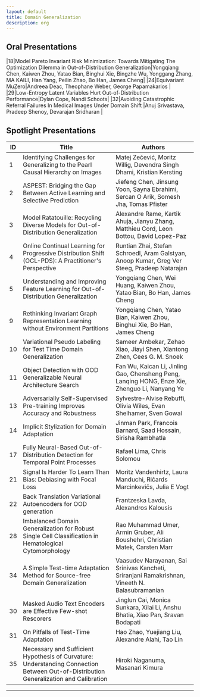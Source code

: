 ```yaml
---
layout: default
title: Domain Generalization
description: org
---  
```


## Oral Presentations
|18|Model Pareto Invariant Risk Minimization: Towards Mitigating The Optimization Dilemma in Out-of-Distribution Generalization|Yongqiang Chen, Kaiwen Zhou, Yatao Bian, Binghui Xie, Bingzhe Wu, Yonggang Zhang, MA KAILI, Han Yang, Peilin Zhao, Bo Han, James Cheng|
|24|Equivariant MuZero|Andreea Deac, Theophane Weber, George Papamakarios |
|29|Low-Entropy Latent Variables Hurt Out-of-Distribution Performance|Dylan Cope, Nandi Schoots|
|32|Avoiding Catastrophic Referral Failures In Medical Images Under Domain Shift |Anuj Srivastava, Pradeep Shenoy, Devarajan Sridharan |

## Spotlight Presentations

|ID|Title|Authors|
|--|-----|-------|
|1|Identifying Challenges for Generalizing to the Pearl Causal Hierarchy on Images|Matej Zečević, Moritz Willig, Devendra Singh Dhami, Kristian Kersting|
|2|ASPEST: Bridging the Gap Between Active Learning and Selective Prediction|Jiefeng Chen, Jinsung Yoon, Sayna Ebrahimi, Sercan O Arik, Somesh Jha, Tomas Pfister|
|3|Model Ratatouille: Recycling Diverse Models for Out-of-Distribution Generalization|Alexandre Rame, Kartik Ahuja, Jianyu Zhang, Matthieu Cord, Leon Bottou, David Lopez-Paz|
|4|Online Continual Learning for Progressive Distribution Shift (OCL-PDS): A Practitioner's Perspective|Runtian Zhai, Stefan Schroedl, Aram Galstyan, Anoop Kumar, Greg Ver Steeg, Pradeep Natarajan|
|5|Understanding and Improving Feature Learning for Out-of-Distribution Generalization|Yongqiang Chen, Wei Huang, Kaiwen Zhou, Yatao Bian, Bo Han, James Cheng|
|9|Rethinking Invariant Graph Representation Learning without Environment Partitions|Yongqiang Chen, Yatao Bian, Kaiwen Zhou, Binghui Xie, Bo Han, James Cheng|
|10|Variational Pseudo Labeling for Test Time Domain Generalization|Sameer Ambekar, Zehao Xiao, Jiayi Shen, Xiantong Zhen, Cees G. M. Snoek|
|11|Object Detection with OOD Generalizable Neural Architecture Search|Fan Wu, Kaican Li, Jinling Gao, Chensheng Peng, Lanqing HONG, Enze Xie, Zhenguo Li, Nanyang Ye|
|13|Adversarially Self-Supervised Pre-training Improves Accuracy and Robustness|Sylvestre-Alvise Rebuffi, Olivia Wiles, Evan Shelhamer, Sven Gowal|
|14|Implicit Stylization for Domain Adaptation|Jinman Park, Francois Barnard, Saad Hossain, Sirisha Rambhatla|
|17|Fully Neural-Based Out-of-Distribution Detection for Temporal Point Processes|Rafael Lima, Chris Solomou|
|21|Signal Is Harder To Learn Than Bias: Debiasing with Focal Loss|Moritz Vandenhirtz, Laura Manduchi, Ričards Marcinkevičs, Julia E Vogt|
|22|Back Translation Variational Autoencoders for OOD generation|Frantzeska Lavda, Alexandros Kalousis|
|28|Imbalanced Domain Generalization for Robust Single Cell Classification in Hematological Cytomorphology|Rao Muhammad Umer, Armin Gruber, Ali Boushehri, Christian Matek, Carsten Marr|
|34|A Simple Test-time Adaptation Method for Source-free Domain Generalization|Vaasudev Narayanan, Sai Srinivas Kancheti, Sriranjani Ramakrishnan, Vineeth N. Balasubramanian|
|30|Masked Audio Text Encoders are Effective Few-shot Rescorers|Jinglun Cai, Monica Sunkara, Xilai Li, Anshu Bhatia, Xiao Pan, Sravan Bodapati|
|31|On Pitfalls of Test-Time Adaptation|Hao Zhao, Yuejiang Liu, Alexandre Alahi, Tao Lin|
|35|Necessary and Sufficient Hypothesis of Curvature: Understanding Connection Between Out-of-Distribution Generalization and Calibration|Hiroki Naganuma, Masanari Kimura|

--- 


